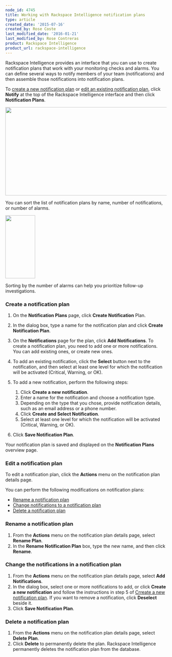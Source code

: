 ```yaml
---
node_id: 4745
title: Working with Rackspace Intelligence notification plans
type: article
created_date: '2015-07-16'
created_by: Rose Coste
last_modified_date: '2016-01-21'
last_modified_by: Rose Contreras
product: Rackspace Intelligence
product_url: rackspace-intelligence
---
```


Rackspace Intelligence provides an interface that you can use to create
notification plans that work with your monitoring checks and alarms. You
can define several ways to notify members of your team (notifications)
and then assemble those notifications into notification plans.

To [create a new notification plan](#createnotificationplan) or [edit an
existing notification plan](#editnotificationplan), click **Notify** at
the top of the Rackspace Intelligence interface and then click
**Notification Plans**.

<img src="https://8026b2e3760e2433679c-fffceaebb8c6ee053c935e8915a3fbe7.ssl.cf2.rackcdn.com/field/image/4745.1a_0.png" width="704" height="276" />

You can sort the list of notification plans by name, number of
notifications, or number of alarms.

<img src="https://8026b2e3760e2433679c-fffceaebb8c6ee053c935e8915a3fbe7.ssl.cf2.rackcdn.com/field/image/4745.2_0.png" width="93" height="197" />

Sorting by the number of alarms can help you prioritize follow-up
investigations.

### Create a notification plan

1.  On the **Notification Plans** page, click **Create
    Notification** Plan.
2.  In the dialog box, type a name for the notification plan and
    click **Create Notification Plan**.
3.  On the **Notifications** page for the plan, click **Add
    Notifications**.
    To create a notification plan, you need to add one or
    more notifications. You can add existing ones, or create new ones.
4.  To add an existing notification, click the **Select** button next to
    the notification, and then select at least one level for which the
    notification will be activated (Critical, Warning, or OK).
5.  To add a new notification, perform the following steps:
    1.  Click **Create a new notification**.
    2.  Enter a name for the notification and choose a
        notification type.
    3.  Depending on the type that you chose, provide notification
        details, such as an email address or a phone number.
    4.  Click **Create and Select Notification**.
    5.  Select at least one level for which the notification will be
        activated (Critical, Warning, or OK).

6.  Click **Save Notification Plan**.

Your notification plan is saved and displayed on the **Notification
Plans** overview page.

### Edit a notification plan

To edit a notification plan, click the **Actions** menu on the
notification plan details page.

You can perform the following modifications on notification plans:

-   [Rename a notification plan](#renamenotificationplan)
-   [Change notifications to a notification
    plan](#addnotificationstonotificationplan)
-   [Delete a notification plan](#deletenotificationplan)

### Rename a notification plan

1.  From the **Actions** menu on the notification plan details page,
    select **Rename Plan**.
2.  In the **Rename Notification Plan** box, type the new name, and then
    click **Rename**.

### Change the notifications in a notification plan

1.  From the **Actions** menu on the notification plan details page,
    select **Add Notifications**.
2.  In the dialog box, select one or more notifications to add, or
    click **Create a new notification** and follow the instructions in
    step 5 of [Cr]()[reate a new notification
    plan](#createnotificationplan). If you want to remove a
    notification, click **Deselect** beside it.
3.  Click **Save Notification Plan**.

### Delete a notification plan

1.  From the **Actions** menu on the notification plan details page,
    select **Delete Plan**.
2.  Click **Delete** to permanently delete the plan.
    Rackspace Intelligence permanently deletes the notification plan
    from the database.



